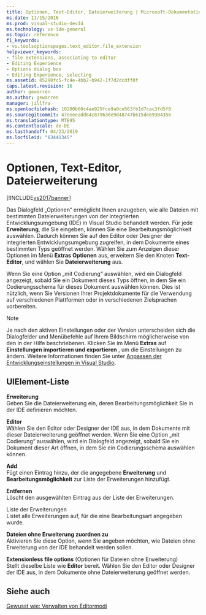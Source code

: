 ```yaml
---
title: Optionen, Text-Editor, Dateierweiterung | Microsoft-Dokumentation
ms.date: 11/15/2016
ms.prod: visual-studio-dev14
ms.technology: vs-ide-general
ms.topic: reference
f1_keywords:
- vs.toolsoptionspages.text_editor.file_extension
helpviewer_keywords:
- file extensions, associating to editor
- Editing Experience
- Options dialog box
- Editing Experience, selecting
ms.assetid: 05298fc5-fc4e-4bb2-b942-1f7d2dcdff0f
caps.latest.revision: 16
author: gewarren
ms.author: gewarren
manager: jillfra
ms.openlocfilehash: 10280b60c4ae929fce9a0ce563fb1d7cac3fd5f8
ms.sourcegitcommit: 47eeeeadd84c879636e9d48747b615de69384356
ms.translationtype: MTE95
ms.contentlocale: de-DE
ms.lasthandoff: 04/23/2019
ms.locfileid: "63441345"
---
```

# <a name="options-text-editor-file-extension"></a>Optionen, Text-Editor, Dateierweiterung
[!INCLUDE[vs2017banner](../../includes/vs2017banner.md)]

Das Dialogfeld „Optionen“ ermöglicht Ihnen anzugeben, wie alle Dateien mit bestimmten Dateierweiterungen von der integrierten Entwicklungsumgebung (IDE) in Visual Studio behandelt werden. Für jede **Erweiterung**, die Sie eingeben, können Sie eine Bearbeitungsmöglichkeit auswählen. Dadurch können Sie auf den Editor oder Designer der integrierten Entwicklungsumgebung zugreifen, in dem Dokumente eines bestimmten Typs geöffnet werden. Wählen Sie zum Anzeigen dieser Optionen im Menü **Extras** **Optionen** aus, erweitern Sie den Knoten **Text-Editor**, und wählen Sie **Dateierweiterung** aus.  
  
 Wenn Sie eine Option „mit Codierung“ auswählen, wird ein Dialogfeld angezeigt, sobald Sie ein Dokument dieses Typs öffnen, in dem Sie ein Codierungsschema für dieses Dokument auswählen können. Dies ist nützlich, wenn Sie Versionen Ihrer Projektdokumente für die Verwendung auf verschiedenen Plattformen oder in verschiedenen Zielsprachen vorbereiten.  
  
> [!NOTE]
> Je nach den aktiven Einstellungen oder der Version unterscheiden sich die Dialogfelder und Menübefehle auf Ihrem Bildschirm möglicherweise von den in der Hilfe beschriebenen. Klicken Sie im Menü **Extras** auf **Einstellungen importieren und exportieren** , um die Einstellungen zu ändern. Weitere Informationen finden Sie unter [Anpassen der Entwicklungseinstellungen in Visual Studio](http://msdn.microsoft.com/22c4debb-4e31-47a8-8f19-16f328d7dcd3).  
  
## <a name="uielement-list"></a>UIElement-Liste  
 **Erweiterung**  
 Geben Sie die Dateierweiterung ein, deren Bearbeitungsmöglichkeit Sie in der IDE definieren möchten.  
  
 **Editor**  
 Wählen Sie den Editor oder Designer der IDE aus, in dem Dokumente mit dieser Dateierweiterung geöffnet werden. Wenn Sie eine Option „mit Codierung“ auswählen, wird ein Dialogfeld angezeigt, sobald Sie ein Dokument dieser Art öffnen, in dem Sie ein Codierungsschema auswählen können.  
  
 **Add**  
 Fügt einen Eintrag hinzu, der die angegebene **Erweiterung** und **Bearbeitungsmöglichkeit** zur Liste der Erweiterungen hinzufügt.  
  
 **Entfernen**  
 Löscht den ausgewählten Eintrag aus der Liste der Erweiterungen.  
  
 Liste der Erweiterungen  
 Listet alle Erweiterungen auf, für die eine Bearbeitungsart angegeben wurde.  
  
 **Dateien ohne Erweiterung zuordnen zu**  
 Aktivieren Sie diese Option, wenn Sie angeben möchten, wie Dateien ohne Erweiterung von der IDE behandelt werden sollen.  
  
 **Extensionless file options** (Optionen für Dateien ohne Erweiterung)  
 Stellt dieselbe Liste wie **Editor** bereit. Wählen Sie den Editor oder Designer der IDE aus, in dem Dokumente ohne Dateierweiterung geöffnet werden.  
  
## <a name="see-also"></a>Siehe auch  
 [Gewusst wie: Verwalten von Editormodi](../../ide/how-to-manage-editor-modes.md)
